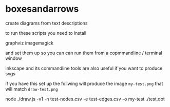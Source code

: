 # boxesandarrows
create diagrams from text descriptions

to run these scripts you need to install

graphviz
imagemagick

and set them up so you can can run them from a copmmandline / terminal window

inkscape and its commandline tools are also useful if you want to produce svgs


if you have this set up the follwing will produce the image ```my-test.png```
that will match ```draw-test.png```

node ./draw.js -v1 -n test-nodes.csv -e test-edges.csv -o my-test ./test.dot 
